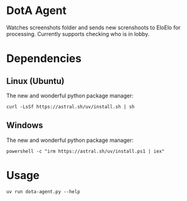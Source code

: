 # DotA Agent

Watches screenshots folder and sends new screnshoots to EloElo for processing. Currently supports checking who is in lobby.

# Dependencies

## Linux (Ubuntu)

The new and wonderful python package manager:
```
curl -LsSf https://astral.sh/uv/install.sh | sh
```

## Windows

The new and wonderful python package manager:
```
powershell -c "irm https://astral.sh/uv/install.ps1 | iex"
```

# Usage

```
uv run dota-agent.py --help
```